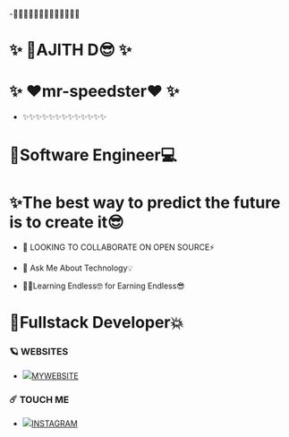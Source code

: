 
-🌈✨✨✨✨✨✨✨✨✨✨✨✨
# ✨   🌟AJITH D😎        ✨
# ✨   ❤️mr-speedster❤️   ✨
- ✨✨✨✨✨✨✨✨✨✨✨✨✨
#  🌈Software Engineer💻

# ✨The best way to predict the future is to create it😎

- 🔭 LOOKING TO COLLABORATE ON OPEN SOURCE⚡️

- 💬 Ask Me About Technology💡

- 🧑‍💻Learning Endless🤓 for Earning Endless😎

# 🌈Fullstack Developer💥


### 🪐 WEBSITES
* <img src="https://img.icons8.com/nolan/17/world-of-warcraft.png"/>[MYWEBSITE](https://mr-speedster.github.io/my_first_site/)
  
### ☄️ TOUCH ME
* <img src="https://img.icons8.com/clouds/25/000000/instagram-new--v2.png"/>[INSTAGRAM](https://www.instagram.com/mr_s_p_e_e_d_s_t_e_r/)


